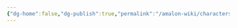 ```yaml
---
{"dg-home":false,"dg-publish":true,"permalink":"/amalon-wiki/characters/minor-characters/duarus-aintuli/","dgPassFrontmatter":true,"noteIcon":""}
---
```


